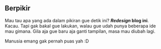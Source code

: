 ## Berpikir

Mau tau apa yang ada dalam pikiran gue detik ini? **_Redesign_ blog ini**. Kacau. Tapi gak bakal gue lakukan, walau gue udah punya beberapa ide mau gimana. Gila aja gue baru aja ganti tampilan, masa mau diubah lagi.

Manusia emang gak pernah puas yah :D

<!-- {"time": "2008-02-20 07:57:31", "title": "Berpikir"} -->
